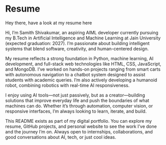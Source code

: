 # Resume
Hey there, have a look at my resume here 

Hi, I’m Samith Shivakumar, an aspiring AIML developer currently pursuing my B.Tech in Artificial Intelligence and Machine Learning at Jain University (expected graduation: 2027). I’m passionate about building intelligent systems that blend software, creativity, and human-centered design.

My resume reflects a strong foundation in Python, machine learning, AI development, and full-stack web technologies like HTML, CSS, JavaScript, and MongoDB. I’ve worked on hands-on projects ranging from smart carts with autonomous navigation to a chatbot system designed to assist students with academic queries. I’m also actively developing a humanoid robot, combining robotics with real-time AI responsiveness.

I enjoy using AI tools—not just passively, but as a creator—building solutions that improve everyday life and push the boundaries of what machines can do. Whether it’s through automation, computer vision, or responsive interfaces, I’m always looking to learn, iterate, and build.

This README exists as part of my digital portfolio. You can explore my resume, GitHub projects, and personal website to see the work I’ve done and the journey I’m on. Always open to internships, collaborations, and good conversations about AI, tech, or just cool ideas.
